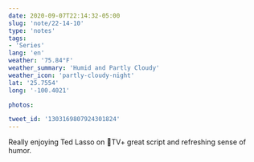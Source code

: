 ```yaml
---
date: 2020-09-07T22:14:32-05:00
slug: 'note/22-14-10'
type: 'notes'
tags:
- 'Series'
lang: 'en'
weather: '75.84°F'
weather_summary: 'Humid and Partly Cloudy'
weather_icon: 'partly-cloudy-night'
lat: '25.7554'
long: '-100.4021'

photos:

tweet_id: '1303169807924301824'
---
```

Really enjoying Ted Lasso on TV+ great script and refreshing sense of humor.
